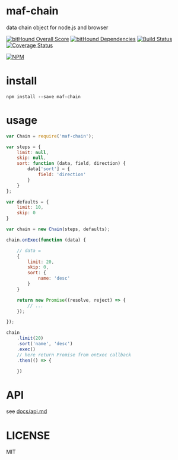 # maf-chain

data chain object for node.js and browser

[![bitHound Overall Score](https://www.bithound.io/github/mafjs/chain/badges/score.svg)](https://www.bithound.io/github/mafjs/chain)
[![bitHound Dependencies](https://www.bithound.io/github/mafjs/chain/badges/dependencies.svg)](https://www.bithound.io/github/mafjs/chain/master/dependencies/npm)
[![Build Status](https://travis-ci.org/mafjs/chain.svg?branch=master)](https://travis-ci.org/mafjs/chain)
[![Coverage Status](https://coveralls.io/repos/github/mafjs/chain/badge.svg?branch=master)](https://coveralls.io/github/mafjs/chain?branch=master)

[![NPM](https://nodei.co/npm/maf-chain.png?downloads=true&downloadRank=true&stars=true)](https://nodei.co/npm/maf-chain/)

# install

```
npm install --save maf-chain
```

# usage

```js
var Chain = require('maf-chain');

var steps = {
    limit: null,
    skip: null,
    sort: function (data, field, direction) {
        data['sort'] = {
            field: 'direction'
        }
    }
};

var defaults = {
    limit: 10,
    skip: 0
}

var chain = new Chain(steps, defaults);

chain.onExec(function (data) {

    // data =
    {
        limit: 20,
        skip: 0,
        sort: {
            name: 'desc'
        }
    }

    return new Promise((resolve, reject) => {
        // ...
    });

});

chain
    .limit(20)
    .sort('name', 'desc')
    .exec()
    // here return Promise from onExec callback
    .then(() => {

    })
```

# API

see [docs/api.md](docs/api.md)

# LICENSE

MIT
